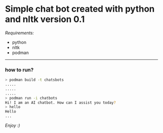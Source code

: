 # Simple chat bot created with python and nltk version 0.1



_*Requirements:*_ 
- python
- nltk
- podman 

---
### how to run?
```bash
> podman build -t chatsbots
.....
.....
.....
> podman run -i chatbots
Hi! I am an AI chatbot. How can I assist you today?
> hello
Hello
...
```
_*Enjoy :)*_
